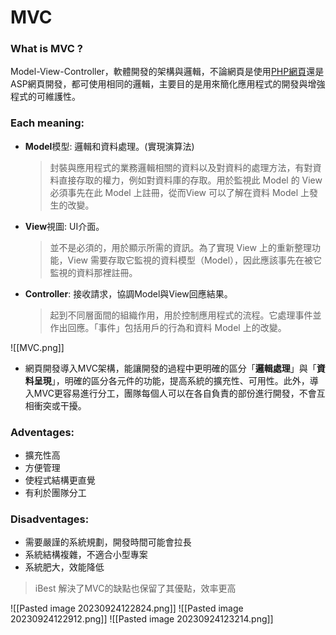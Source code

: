 # MVC
### What is MVC ?
Model-View-Controller，軟體開發的架構與邏輯，不論網頁是使用[PHP網頁](https://www.ibest.tw/php-website-design.php "PHP網頁設計")還是ASP網頁開發，都可使用相同的邏輯，主要目的是用來簡化應用程式的開發與增強程式的可維護性。

### Each meaning:
* **Model**模型: 邏輯和資料處理。(實現演算法)
	> 封裝與應用程式的業務邏輯相關的資料以及對資料的處理方法，有對資料直接存取的權力，例如對資料庫的存取。用於監視此 Model 的 View 必須事先在此 Model 上註冊，從而View 可以了解在資料 Model 上發生的改變。	
* **View**視圖: UI介面。
	>並不是必須的，用於顯示所需的資訊。為了實現 View 上的重新整理功能，View 需要存取它監視的資料模型（Model），因此應該事先在被它監視的資料那裡註冊。
* **Controller**: 接收請求，協調Model與View回應結果。
	>起到不同層面間的組織作用，用於控制應用程式的流程。它處理事件並作出回應。「事件」包括用戶的行為和資料 Model 上的改變。
		
![[MVC.png]]


* 網頁開發導入MVC架構，能讓開發的過程中更明確的區分「**邏輯處理**」與「**資料呈現**」，明確的區分各元件的功能，提高系統的擴充性、可用性。此外，導入MVC更容易進行分工，團隊每個人可以在各自負責的部份進行開發，不會互相衝突或干擾。

### Adventages:
*  擴充性高
*  方便管理
*  使程式結構更直覺
*  有利於團隊分工

### Disadventages:
* 需要嚴謹的系統規劃，開發時間可能會拉長
* 系統結構複雜，不適合小型專案
* 系統肥大，效能降低

> iBest 解決了MVC的缺點也保留了其優點，效率更高

![[Pasted image 20230924122824.png]]
![[Pasted image 20230924122912.png]]
![[Pasted image 20230924123214.png]]
